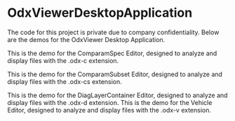 
# OdxViewerDesktopApplication

The code for this project is private due to company confidentiality. Below are the demos for the OdxViewer Desktop Application.

This is the demo for the ComparamSpec Editor, designed to analyze and display files with the .odx-c extension.


This is the demo for the ComparamSubset Editor, designed to analyze and display files with the .odx-cs extension.

This is the demo for the DiagLayerContainer Editor, designed to analyze and display files with the .odx-d extension.
This is the demo for the Vehicle Editor, designed to analyze and display files with the .odx-v extension.
